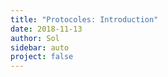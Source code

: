 ```yaml
---
title: "Protocoles: Introduction"
date: 2018-11-13
author: Sol
sidebar: auto
project: false
---
```



<!-- <Sorts/> -->